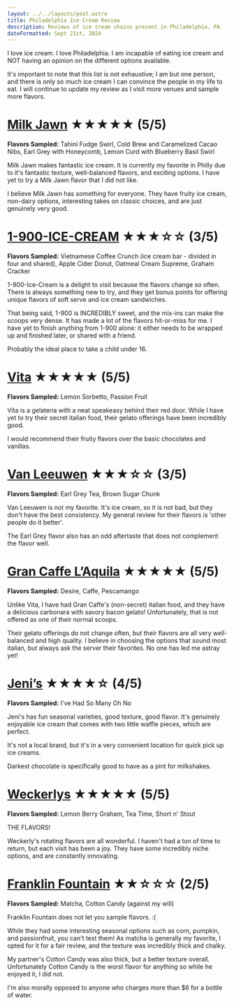 ```yaml
---
layout: ../../layouts/post.astro
title: Philadelphia Ice Cream Review
description: Reviews of ice cream chains present in Philadelphia, PA
dateFormatted: Sept 21st, 2024
---
```


I love ice cream. I love Philadelphia. I am incapable of eating ice cream and NOT having an opinion on the different options available. 

It's important to note that this list is not exhaustive; I am but one person, and there is only so much ice cream I can convince the people in my life to eat. I will continue to update my review as I visit more venues and sample more flavors. 

# [Milk Jawn](https://milkjawn.com/) ★★★★★ (5/5)
**Flavors Sampled:** Tahini Fudge Swirl, Cold Brew and Caramelized Cacao Nibs, Earl Grey with Honeycomb, Lemon Curd with Blueberry Basil Swirl

Milk Jawn makes fantastic ice cream. It is currently my favorite in Philly due to it's fantastic texture, well-balanced flavors, and exciting options. I have yet to try a Milk Jawn flavor that I did not like. 

I believe Milk Jawn has something for everyone. They have fruity ice cream, non-dairy options, interesting takes on classic choices, and are just genuinely very good. 

# [1-900-ICE-CREAM](https://1900icecream.com/) ★★★☆☆ (3/5)
**Flavors Sampled:** Vietnamese Coffee Crunch (ice cream bar - divided in four and shared), Apple Cider Donut, Oatmeal Cream Supreme, Graham Cracker 

1-900-Ice-Cream is a delight to visit because the flavors change so often. There is always something new to try, and they get bonus points for offering unique flavors of soft serve and ice cream sandwiches. 

That being said, 1-900 is INCREDIBLY sweet, and the mix-ins can make the scoops very dense. It has made a lot of the flavors hit-or-miss for me. I have yet to finish anything from 1-900 alone: it either needs to be wrapped up and finished later, or shared with a friend. 

Probably the ideal place to take a child under 16. 

# [Vita](https://www.vitainphilly.com/) ★★★★★ (5/5)
**Flavors Sampled:** Lemon Sorbetto, Passion Fruit 

Vita is a gelateria with a neat speakeasy behind their red door. While I have yet to try their secret italian food, their gelato offerings have been incredibly good. 

I would recommend their fruity flavors over the basic chocolates and vanillas. 

# [Van Leeuwen](https://vanleeuwenicecream.com/) ★★★☆☆ (3/5)
**Flavors Sampled:** Earl Grey Tea, Brown Sugar Chunk   

Van Leeuwen is not my favorite. It's ice cream, so it is not bad, but they don't have the best consistency. My general review for their flavors is 'other people do it better'. 

The Earl Grey flavor also has an odd aftertaste that does not complement the flavor well.

# [Gran Caffe L’Aquila](https://grancaffelaquila.com/) ★★★★★ (5/5)
**Flavors Sampled:** Desire, Caffe, Pescamango

Unlike Vita, I have had Gran Caffe's (non-secret) italian food, and they have a delicious carbonara with savory bacon gelato! Unfortunately, that is not offered as one of their normal scoops. 

Their gelato offerings do not change often, but their flavors are all very well-balanced and high quality. I believe in choosing the options that sound most italian, but always ask the server their favorites. No one has led me astray yet!

# [Jeni’s](https://jenis.com/) ★★★★☆ (4/5)
**Flavors Sampled:** I've Had So Many Oh No 

Jeni's has fun seasonal varieties, good texture, good flavor. It's genuinely enjoyable ice cream that comes with two little waffle pieces, which are perfect. 

It's not a local brand, but it's in a very convenient location for quick pick up ice creams. 

Darkest chocolate is specifically good to have as a pint for milkshakes. 

# [Weckerlys](https://www.weckerlys.com/) ★★★★★ (5/5)
**Flavors Sampled:** Lemon Berry Graham, Tea Time, Short n' Stout 

THE FLAVORS! 

Weckerly's rotating flavors are all wonderful. I haven't had a ton of time to return, but each visit has been a joy. They have some incredibly niche options, and are constantly innovating. 

# [Franklin Fountain](https://franklinfountain.com/) ★★☆☆☆ (2/5)
**Flavors Sampled:** Matcha, Cotton Candy (against my will)

Franklin Fountain does not let you sample flavors. :( 

While they had some interesting seasonal options such as corn, pumpkin, and passionfruit, you can't test them! As matcha is generally my favorite, I opted for it for a fair review, and the texture was incredibly thick and chalky. 

My partner's Cotton Candy was also thick, but a better texture overall. Unfortunately Cotton Candy is the worst flavor for anything so while he enjoyed it, I did not. 

I'm also morally opposed to anyone who charges more than $6 for a bottle of water. 

